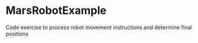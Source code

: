 # MarsRobotExample
Code exercise to process robot movement instructions and determine final positions
